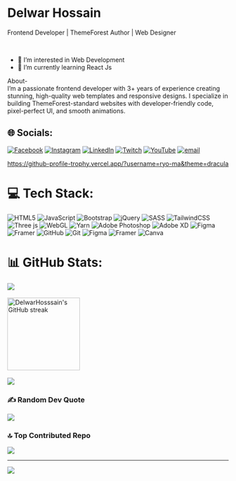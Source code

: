 <h1>Delwar Hossain </h1>
<p>Frontend Developer | ThemeForest Author | Web Designer</p> <br>

- 👀 I’m interested in Web Development <br>
- 🌱 I’m currently learning React Js

About-<br>
I’m a passionate frontend developer with 3+ years of experience creating stunning, high-quality web templates and responsive designs. I specialize in building ThemeForest-standard websites with developer-friendly code, pixel-perfect UI, and smooth animations.


## 🌐 Socials:
[![Facebook](https://img.shields.io/badge/Facebook-%231877F2.svg?logo=Facebook&logoColor=white)](https://facebook.com/https://www.facebook.com/dev.delwar) [![Instagram](https://img.shields.io/badge/Instagram-%23E4405F.svg?logo=Instagram&logoColor=white)](https://instagram.com/https://www.instagram.com/dev.delwar/) [![LinkedIn](https://img.shields.io/badge/LinkedIn-%230077B5.svg?logo=linkedin&logoColor=white)](https://linkedin.com/in/https://www.linkedin.com/in/devdelwar/) [![Twitch](https://img.shields.io/badge/Twitch-%239146FF.svg?logo=Twitch&logoColor=white)](https://twitch.tv/https://twitter.com/MdDelwa80691005) [![YouTube](https://img.shields.io/badge/YouTube-%23FF0000.svg?logo=YouTube&logoColor=white)](https://youtube.com/@https://youtube.com/channel/UCrPdi-VM372gHgrjY2lXMvg) [![email](https://img.shields.io/badge/Email-D14836?logo=gmail&logoColor=white)](mailto:developer.delwar@gmail.com) 

https://github-profile-trophy.vercel.app/?username=ryo-ma&theme=dracula

# 💻 Tech Stack:
![HTML5](https://img.shields.io/badge/html5-%23E34F26.svg?style=for-the-badge&logo=html5&logoColor=white) ![JavaScript](https://img.shields.io/badge/javascript-%23323330.svg?style=for-the-badge&logo=javascript&logoColor=%23F7DF1E) ![Bootstrap](https://img.shields.io/badge/bootstrap-%238511FA.svg?style=for-the-badge&logo=bootstrap&logoColor=white) ![jQuery](https://img.shields.io/badge/jquery-%230769AD.svg?style=for-the-badge&logo=jquery&logoColor=white) ![SASS](https://img.shields.io/badge/SASS-hotpink.svg?style=for-the-badge&logo=SASS&logoColor=white) ![TailwindCSS](https://img.shields.io/badge/tailwindcss-%2338B2AC.svg?style=for-the-badge&logo=tailwind-css&logoColor=white) ![Three js](https://img.shields.io/badge/threejs-black?style=for-the-badge&logo=three.js&logoColor=white) ![WebGL](https://img.shields.io/badge/WebGL-990000?logo=webgl&logoColor=white&style=for-the-badge) ![Yarn](https://img.shields.io/badge/yarn-%232C8EBB.svg?style=for-the-badge&logo=yarn&logoColor=white) ![Adobe Photoshop](https://img.shields.io/badge/adobe%20photoshop-%2331A8FF.svg?style=for-the-badge&logo=adobe%20photoshop&logoColor=white) ![Adobe XD](https://img.shields.io/badge/Adobe%20XD-470137?style=for-the-badge&logo=Adobe%20XD&logoColor=#FF61F6) ![Figma](https://img.shields.io/badge/figma-%23F24E1E.svg?style=for-the-badge&logo=figma&logoColor=white) ![Framer](https://img.shields.io/badge/Framer-black?style=for-the-badge&logo=framer&logoColor=blue) ![GitHub](https://img.shields.io/badge/github-%23121011.svg?style=for-the-badge&logo=github&logoColor=white) ![Git](https://img.shields.io/badge/git-%23F05033.svg?style=for-the-badge&logo=git&logoColor=white) ![Figma](https://img.shields.io/badge/figma-%23F24E1E.svg?style=for-the-badge&logo=figma&logoColor=white) ![Framer](https://img.shields.io/badge/Framer-black?style=for-the-badge&logo=framer&logoColor=blue) ![Canva](https://img.shields.io/badge/Canva-%2300C4CC.svg?style=for-the-badge&logo=Canva&logoColor=white)

# 📊 GitHub Stats:
![](https://github-readme-stats.vercel.app/api?username=DelwarHosssain&theme=dark&hide_border=false&include_all_commits=true&count_private=true)<br/> <br>
<img src="https://github-readme-streak-stats.herokuapp.com?user=DelwarHosssain&theme=dark&hide_border=false" alt="DelwarHosssain's GitHub streak" height="165"/> <br> <br>
![](https://github-readme-stats.vercel.app/api/top-langs/?username=DelwarHosssain&theme=dark&hide_border=false&include_all_commits=false&count_private=false&layout=compact) <br>

### ✍️ Random Dev Quote
![](https://quotes-github-readme.vercel.app/api?type=horizontal&theme=radical)

### 🔝 Top Contributed Repo
![](https://github-contributor-stats.vercel.app/api?username=DelwarHosssain&limit=5&theme=dark&combine_all_yearly_contributions=true)

---
[![](https://visitcount.itsvg.in/api?id=DelwarHosssain&icon=1&color=0)](https://visitcount.itsvg.in)

<!-- Proudly created with GPRM ( https://gprm.itsvg.in ) -->



